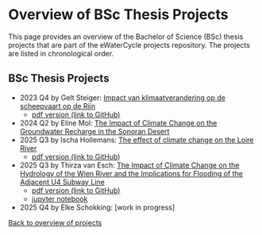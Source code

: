 # Overview of BSc Thesis Projects

This page provides an overview of the Bachelor of Science (BSc) thesis projects that are part of the eWaterCycle projects repository. 
The projects are listed in chronological order.

## BSc Thesis Projects
- 2023 Q4 by Gelt Steiger: [Impact van klimaatverandering op de scheepvaart op de Rijn](https://www.ewatercycle.org/projects/main/thesis_projects/BSc/2023_Q4_GeltSteiger_CEG/BSc_GeltSteiger.html)
  - [pdf version (link to GitHub)](https://github.com/eWaterCycle/projects/blob/main/book/thesis_projects/BSc/2023_Q4_GeltSteiger_CEG/Report/BEP_Gelt_Steiger.pdf)
- 2024 Q2 by Eline Mol: [The Impact of Climate Change on the Groundwater Recharge in the Sonoran Desert](https://www.ewatercycle.org/projects/main/thesis_projects/BSc/2024_Q2_ElineMol_CEG/BSc_ElineMol.html)
- 2025 Q3 by Ischa Hollemans: [The effect of climate change on the Loire River](https://www.ewatercycle.org/projects/main/thesis_projects/BSc/2025_Q3_IschaHollemans_CEG/BSc_IschaHollemans.html)
  - [pdf version (link to GitHub)](https://github.com/eWaterCycle/projects/blob/main/book/thesis_projects/BSc/2025_Q3_IschaHollemans_CEG/Report/BEP_Loire_Eindrapport.pdf)
- 2025 Q3 by Thirza van Esch: [The Impact of Climate Change on the Hydrology of the Wien River and the Implications for Flooding of the Adjacent U4 Subway Line](https://www.ewatercycle.org/projects/main/thesis_projects/BSc/2025_Q3_ThirzaVanEsch_CEG/BSc_ThirzaVanEsch.html)
  - [pdf version (link to GitHub)](https://github.com/eWaterCycle/projects/blob/main/book/thesis_projects/BSc/2025_Q3_ThirzaVanEsch_CEG/EINDRAPPORT/Eindrapport.pdf)
  - [jupyter notebook](https://github.com/eWaterCycle/projects/blob/main/book/thesis_projects/BSc/2025_Q3_ThirzaVanEsch_CEG/EINDRAPPORT/Eindrapport.ipynb)
- 2025 Q4 by Elke Schokking: [work in progress]

[Back to overview of projects](https://www.ewatercycle.org/projects/main/intro.html)


